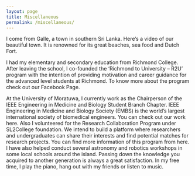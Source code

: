 ```yaml
---
layout: page
title: Miscellaneous
permalink: /miscellaneous/
---
```


I come from Galle, a town in southern Sri Lanka. Here‘s a video of our beautiful town. It is renowned for its great beaches, sea food and Dutch Fort.

I had my elementary and secondary education from Richmond College. After leaving the school, I co-founded the ‘Richmond to University – R2U’ program with the intention of providing motivation and career guidance for the advanced level students at Richmond. To know more about the program check out our Facebook Page.

At the University of Moratuwa, I currently work as the Chairperson of the IEEE Engineering in Medicine and Biology Student Branch Chapter. IEEE Engineering in Medicine and Biology Society (EMBS) is the world’s largest international society of biomedical engineers. You can check out our work here.
Also I volunteered for the Research Collaboration Program under SL2College foundation. We intend to build a platform where researchers and undergraduates can share their interests and find potential matches for research projects. You can find more information of this program from here.
I have also helped conduct several astronomy and robotics workshops in some local schools around the island. Passing down the knowledge you acquired to another generation is always a great satisfaction.
In my free time, I play the piano, hang out with my friends or listen to music.  


